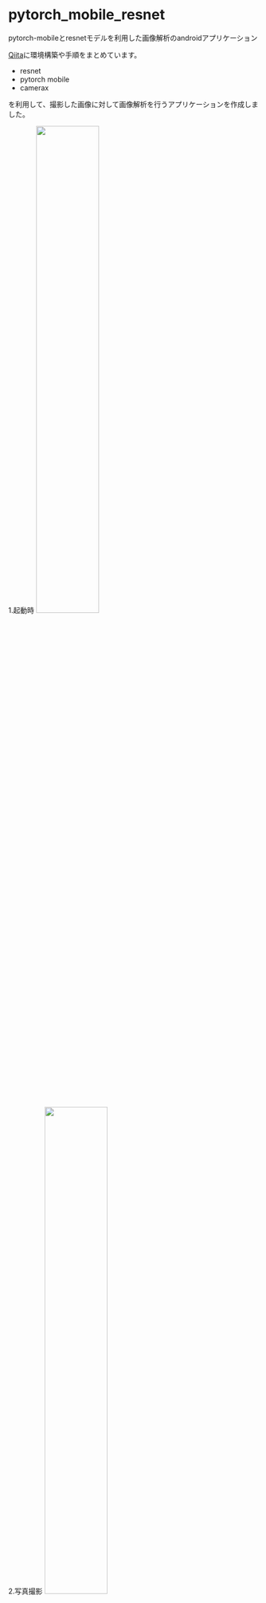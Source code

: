 # pytorch_mobile_resnet
pytorch-mobileとresnetモデルを利用した画像解析のandroidアプリケーション

[Qiita](https://qiita.com/komiya_5467/items/822292122fbf9ab144df)に環境構築や手順をまとめています。


- resnet
- pytorch mobile
- camerax

を利用して、撮影した画像に対して画像解析を行うアプリケーションを作成しました。

1.起動時
<img src="https://qiita-image-store.s3.ap-northeast-1.amazonaws.com/0/393221/65acdb44-4766-71bd-0eef-6b04a5d3d2d1.jpeg" width="50%" >

2.写真撮影
<img src="https://qiita-image-store.s3.ap-northeast-1.amazonaws.com/0/393221/06d12df5-ed71-e8df-ee7a-a0bf92996b8d.png" width="50%" >

3.画像解析
<img src="https://qiita-image-store.s3.ap-northeast-1.amazonaws.com/0/393221/5b214530-abaa-ceaf-feb6-836864f87af5.png" width="50%" >

